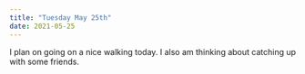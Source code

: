 ```yaml
---
title: "Tuesday May 25th"
date: 2021-05-25
---
```

I plan on going on a nice walking today. I also am thinking about catching up with some friends.
